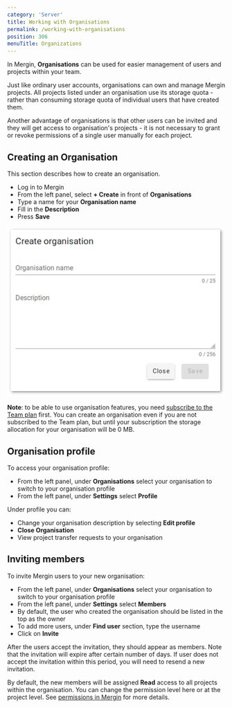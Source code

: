 ```yaml
---
category: 'Server'
title: Working with Organisations
permalink: /working-with-organisations
position: 306
menuTitle: Organizations
---
```


In Mergin, **Organisations** can be used for easier management of users and projects within your team.

Just like ordinary user accounts, organisations can own and manage Mergin projects. All projects listed under an organisation use its
storage quota - rather than consuming storage quota of individual users that have created them.

Another advantage of organisations is that other users
can be invited and they will get access to organisation's projects - it is not necessary to grant or revoke permissions of a single user
manually for each project.

## Creating an Organisation

This section describes how to create an organisation.

- Log in to Mergin
- From the left panel, select **+ Create** in front of **Organisations**
- Type a name for your **Organisation name**
- Fill in the **Description**
- Press **Save**

<p align="center"><img src="../images/organisations/create-organisation.png"></p>

**Note**: to be able to use organisation features, you need [subscribe to the Team plan](subscriptions) first. You can create an organisation even if you are not subscribed to the Team plan, but until your subscription the storage allocation for your organisation will be 0 MB.

## Organisation profile

To access your organisation profile:

- From the left panel, under **Organisations** select your organisation to switch to your organisation profile
- From the left panel, under **Settings** select **Profile**

Under profile you can:
- Change your organisation description by selecting **Edit profile**
- **Close Organisation**
- View project transfer requests to your organisation

## Inviting members

To invite Mergin users to your new organisation:

- From the left panel, under **Organisations** select your organisation to switch to your organisation profile
- From the left panel, under **Settings** select **Members**
- By default, the user who created the organisation should be listed in the top as the owner
- To add more users, under **Find user** section, type the username
- Click on **Invite**

After the users accept the invitation, they should appear as members. Note that the invitation will expire after certain number of days. If user does not accept the invitation within this period, you will need to resend a new invitation.

By default, the new members will be assigned **Read** access to all projects within the organisation. You can change the permission level here or at the project level. See [permissions in Mergin](permissions) for more details.
